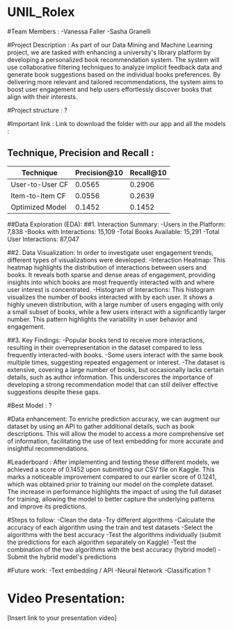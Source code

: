 # UNIL_Rolex

#Team Members : 
-Vanessa Faller 
-Sasha Granelli 

#Project Description : 
As part of our Data Mining and Machine Learning project, we are tasked with enhancing a university's library platform by developing a personalized book recommendation system. The system will use collaborative filtering techniques to analyze implicit feedback data and generate book suggestions based on the individual books preferences. By delivering more relevant and tailored recommendations, the system aims to boost user engagement and help users effortlessly discover books that align with their interests.

#Project structure : ?

#Important link : 
Link to download the folder with our app and all the models : 

## Technique, Precision and Recall :
|   Technique          |   Precision@10   |   Recall@10   |  
|----------------------|------------------|---------------|  
| User-to-User CF      | 0.0565           | 0.2906       |  
| Item-to-Item CF      | 0.0556           | 0.2639       |  
| Optimized Model      | 0.1452           | 0.1452        |  

##Data Exploration (EDA):
##1. Interaction Summary:
-Users in the Platform: 7,838
-Books with Interactions: 15,109
-Total Books Available: 15,291
-Total User Interactions: 87,047

##2. Data Visualization:
In order to investigate user engagement trends, different types of visualizations were developed:
-Interaction Heatmap: This heatmap highlights the distribution of interactions between users and books. It reveals both sparse and dense areas of engagement, providing insights into which books are most frequently interacted with and where user interest is concentrated.
-Histogram of Interactions: This histogram visualizes the number of books interacted with by each user. It shows a highly uneven distribution, with a large number of users engaging with only a small subset of books, while a few users interact with a significantly larger number. This pattern highlights the variability in user behavior and engagement.

##3. Key Findings:
-Popular books tend to receive more interactions, resulting in their overrepresentation in the dataset compared to less frequently interacted-with books.
-Some users interact with the same book multiple times, suggesting repeated engagement or interest.
-The dataset is extensive, covering a large number of books, but occasionally lacks certain details, such as author information. This underscores the importance of developing a strong recommendation model that can still deliver effective suggestions despite these gaps.

#Best Model : ?

#Data enhancement: 
To enriche prediction accuracy, we can augment our dataset by using an API to gather additional details, such as book descriptions. This will allow the model to access a more comprehensive set of information, facilitating the use of text embedding for more accurate and insightful recommendations.

#Leaderboard : 
After implementing and testing these different models, we achieved a score of 0.1452 upon submitting our CSV file on Kaggle. This marks a noticeable improvement compared to our earlier score of 0.1241, which was obtained prior to training our model on the complete dataset. The increase in performance highlights the impact of using the full dataset for training, allowing the model to better capture the underlying patterns and improve its predictions.

#Steps to follow:
-Clean the data
-Try different algorithms
-Calculate the accuracy of each algorithm using the train and test datasets
-Select the algorithms with the best accuracy
-Test the algorithms individually (submit the predictions for each algorithm separately on Kaggle)
-Test the combination of the two algorithms with the best accuracy (hybrid model)
-Submit the hybrid model's predictions

#Future work: 
-Text embedding / API
-Neural Network 
-Classification ? 

# Video Presentation:
[Insert link to your presentation video]


